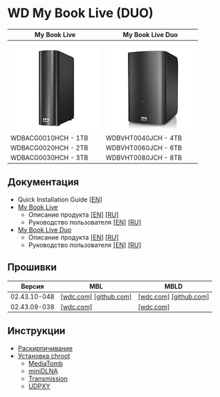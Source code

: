 # WD My Book Live (DUO)


My Book Live | My Book Live Duo
------------ | ----------------
![My Book Live](assets/img/mbl.png) | ![My Book Live DUO](assets/img/mbld.png)
WDBACG0010HCH - 1TB | WDBVHT0040JCH - 4TB
WDBACG0020HCH - 2TB | WDBVHT0060JCH - 6TB
WDBACG0030HCH - 3TB | WDBVHT0080JCH - 8TB


## Документация
* Quick Installation Guide [[EN]](assets/pdf/MBL&MBLD_QuickInstallationGuide_en.pdf)
* [My Book Live](https://support-en.wd.com/app/products/product-detail/p/231)
   * Описание продукта [[EN]](assets/pdf/MBL_ProductOverview_en.pdf) [[RU]](assets/pdf/MBL_ProductOverview_ru.pdf)
   * Руководство пользователя [[EN]](assets/pdf/MBL_UserManual_en.pdf) [[RU]](assets/pdf/MBL_UserManual_ru.pdf)
* [My Book Live Duo](https://support-en.wd.com/app/products/product-detail/p/232)
   * Описание продукта [[EN]](assets/pdf/MBLD_ProductOverview_en.pdf) [[RU]](assets/pdf/MBLD_ProductOverview_ru.pdf)
   * Руководство пользователя [[EN]](assets/pdf/MBLD_UserManual_en.pdf) [[RU]](assets/pdf/MBLD_UserManual_ru.pdf)

## Прошивки

Версия | MBL | MBLD
------ | --- | ----
02.43.10-048 | [[wdc.com]](http://download.wdc.com/nas/apnc-024310-048-20150507.deb)  [[github.com]](debrick/apnc-024310-048-20150507.deb) | [[wdc.com]](http://download.wdc.com/nas/ap2nc-024310-048-20150507.deb)  [[github.com]](debrick/ap2nc-024310-048-20150507.deb)
02.43.09-038 | [[wdc.com]](http://download.wdc.com/nas/apnc-024309-038-20141208.deb) | [[wdc.com]](http://download.wdc.com/nas/ap2nc-024309-038-20141208.deb)

## Инструкции
* [Раскирпичивание](debrick)
* [Установка chroot](chroot)
   * [MediaTomb](chroot/mediatomb)
   * [miniDLNA](chroot/minidlna)
   * [Transmission](chroot/transmission)
   * [UDPXY](chroot/udpxy)
